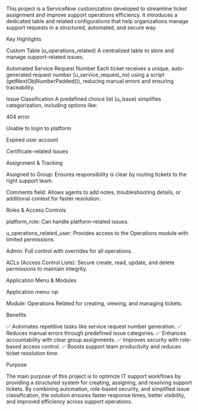 This project is a ServiceNow customization developed to streamline ticket assignment and improve support operations efficiency. It introduces a dedicated table and related configurations that help organizations manage support requests in a structured, automated, and secure way.

Key Highlights

Custom Table (u_operations_related)
A centralized table to store and manage support-related issues.

Automated Service Request Number
Each ticket receives a unique, auto-generated request number (u_service_request_no) using a script (getNextObjNumberPadded()), reducing manual errors and ensuring traceability.

Issue Classification
A predefined choice list (u_issue) simplifies categorization, including options like:

404 error

Unable to login to platform

Expired user account

Certificate-related issues

Assignment & Tracking

Assigned to Group: Ensures responsibility is clear by routing tickets to the right support team.

Comments field: Allows agents to add notes, troubleshooting details, or additional context for faster resolution.

Roles & Access Controls

platform_role: Can handle platform-related issues.

u_operations_related_user: Provides access to the Operations module with limited permissions.

Admin: Full control with overrides for all operations.

ACLs (Access Control Lists): Secure create, read, update, and delete permissions to maintain integrity.

Application Menu & Modules

Application menu: op

Module: Operations Related for creating, viewing, and managing tickets.

Benefits

✅ Automates repetitive tasks like service request number generation.
✅ Reduces manual errors through predefined issue categories.
✅ Enhances accountability with clear group assignments.
✅ Improves security with role-based access control.
✅ Boosts support team productivity and reduces ticket resolution time.

Purpose

The main purpose of this project is to optimize IT support workflows by providing a structured system for creating, assigning, and resolving support tickets. By combining automation, role-based security, and simplified issue classification, the solution ensures faster response times, better visibility, and improved efficiency across support operations.
